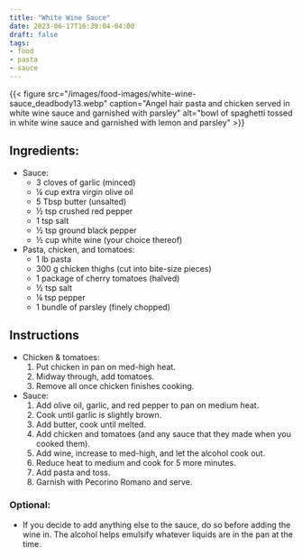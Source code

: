 ```yaml
---
title: "White Wine Sauce"
date: 2023-06-17T16:39:04-04:00
draft: false
tags:
- food
- pasta
- sauce
---
```


{{< figure src="/images/food-images/white-wine-sauce_deadbody13.webp" caption="Angel hair pasta and chicken served in white wine sauce and garnished with parsley" alt="bowl of spaghetti tossed in white wine sauce and garnished with lemon and parsley" >}}

## Ingredients:
- Sauce:
    - 3 cloves of garlic (minced)
    - &frac14; cup extra virgin olive oil
    - 5 Tbsp butter (unsalted)
    - &frac12; tsp crushed red pepper
    - 1 tsp salt
    - &frac12; tsp ground black pepper
    - &frac12; cup white wine (your choice thereof)
- Pasta, chicken, and tomatoes:
    - 1 lb pasta
    - 300 g chicken thighs (cut into bite-size pieces)
    - 1 package of cherry tomatoes (halved)
    - &frac12; tsp salt
    - &frac14; tsp pepper
    - 1 bundle of parsley (finely chopped)

## Instructions
- Chicken & tomatoes:
    1. Put chicken in pan on med-high heat.
    1. Midway through, add tomatoes.
    1. Remove all once chicken finishes cooking.
- Sauce:
    1. Add olive oil, garlic, and red pepper to pan on medium heat.
    1. Cook until garlic is slightly brown.
    1. Add butter, cook until melted.
    1. Add chicken and tomatoes (and any sauce that they made when you cooked them).
    1. Add wine, increase to med-high, and let the alcohol cook out.
    1. Reduce heat to medium and cook for 5 more minutes.
    1. Add pasta and toss.
    1. Garnish with Pecorino Romano and serve.

### Optional:
- If you decide to add anything else to the sauce, do so before adding the wine in. The alcohol helps emulsify whatever liquids are in the pan at the time.
